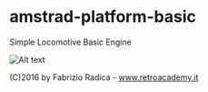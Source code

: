 # amstrad-platform-basic
Simple Locomotive Basic Engine


![Alt text](https://github.com/FabrizioRadica/amstrad-platform-basic/blob/master/screenshot_game.jpg/img.jpg "Amstrad CPC")

(C)2016 by Fabrizio Radica - www.retroacademy.it
